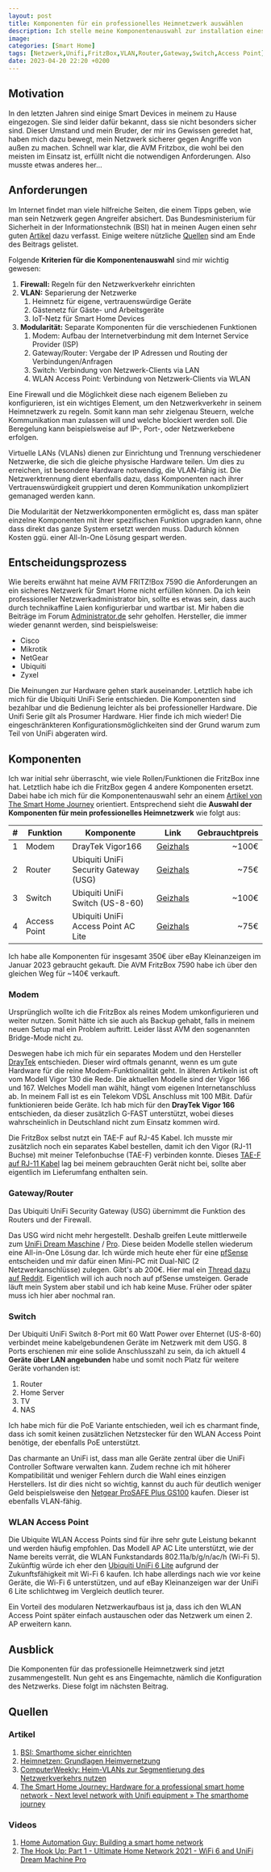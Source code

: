 ```yaml
---
layout: post
title: Komponenten für ein professionelles Heimnetzwerk auswählen
description: Ich stelle meine Komponentenauswahl zur installation eines professionellen Netzwerks vor, das bedeutend mehr Funktionen als eine gewöhnliche FRITZ!Box bietet und gleichzeitig die empfohlene Sicherheit als Vorbereitung für Smart Home mitbringt.
image:
categories: [Smart Home]
tags: [Netzwerk,Unifi,FritzBox,VLAN,Router,Gateway,Switch,Access Point]
date: 2023-04-20 22:20 +0200
---
```

## Motivation
In den letzten Jahren sind einige Smart Devices in meinem zu Hause eingezogen. Sie sind leider dafür bekannt, dass sie nicht besonders sicher sind. Dieser Umstand und mein Bruder, der mir ins Gewissen geredet hat, haben mich dazu bewegt, mein Netzwerk sicherer gegen Angriffe von außen zu machen. Schnell war klar, die AVM Fritzbox, die wohl bei den meisten im Einsatz ist, erfüllt nicht die notwendigen Anforderungen. Also musste etwas anderes her...

## Anforderungen
Im Internet findet man viele hilfreiche Seiten, die einem Tipps geben, wie man sein Netzwerk gegen Angreifer absichert. Das Bundesministerium für Sicherheit in der Informationstechnik (BSI) hat in meinen Augen einen sehr guten [Artikel](https://www.bsi.bund.de/DE/Themen/Verbraucherinnen-und-Verbraucher/Informationen-und-Empfehlungen/Internet-der-Dinge-Smart-leben/Smart-Home/smart-home_node.html) dazu verfasst. Einige weitere nützliche [Quellen](#quellen) sind am Ende des Beitrags gelistet.

Folgende **Kriterien für die Komponentenauswahl** sind mir wichtig gewesen:
1. **Firewall:** Regeln für den Netzwerkverkehr einrichten
2. **VLAN:** Separierung der Netzwerke
   1. Heimnetz für eigene, vertrauenswürdige Geräte
   2. Gästenetz für Gäste- und Arbeitsgeräte
   3. IoT-Netz für Smart Home Devices
3. **Modularität:** Separate Komponenten für die verschiedenen Funktionen
   1. Modem: Aufbau der Internetverbindung mit dem Internet Service Provider (ISP)
   2. Gateway/Router: Vergabe der IP Adressen und Routing der Verbindungen/Anfragen
   3. Switch: Verbindung von Netzwerk-Clients via LAN
   4. WLAN Access Point: Verbindung von Netzwerk-Clients via WLAN

Eine Firewall und die Möglichkeit diese nach eigenem Belieben zu konfigurieren, ist ein wichtiges Element, um den Netzwerkverkehr in seinem Heimnetzwerk zu regeln. Somit kann man sehr zielgenau Steuern, welche Kommunikation man zulassen will und welche blockiert werden soll. Die Beregelung kann beispielsweise auf IP-, Port-, oder Netzwerkebene erfolgen.

Virtuelle LANs (VLANs) dienen zur Einrichtung und Trennung verschiedener Netzwerke, die sich die gleiche physische Hardware teilen. Um dies zu erreichen, ist besondere Hardware notwendig, die VLAN-fähig ist. Die Netzwerktrennung dient ebenfalls dazu, dass Komponenten nach ihrer Vertrauenswürdigkeit gruppiert und deren Kommunikation unkompliziert gemanaged werden kann.

Die Modularität der Netzwerkkomponenten ermöglicht es, dass man später einzelne Komponenten mit ihrer spezifischen Funktion upgraden kann, ohne dass direkt das ganze System ersetzt werden muss. Dadurch können Kosten ggü. einer All-In-One Lösung gespart werden.

## Entscheidungsprozess
Wie bereits erwähnt hat meine AVM FRITZ!Box 7590 die Anforderungen an ein sicheres Netzwerk für Smart Home nicht erfüllen können. Da ich kein professioneller Netzwerkadministrator bin, sollte es etwas sein, dass auch durch technikaffine Laien konfigurierbar und wartbar ist. Mir haben die Beiträge im Forum [Administrator.de](www.administrator.de) sehr geholfen. Hersteller, die immer wieder genannt werden, sind beispielsweise:
* Cisco
* Mikrotik
* NetGear
* Ubiquiti
* Zyxel

Die Meinungen zur Hardware gehen stark auseinander. Letztlich habe ich mich für die Ubiquiti UniFi Serie entschieden. Die Komponenten sind bezahlbar und die Bedienung leichter als bei professioneller Hardware. Die Unifi Serie gilt als Prosumer Hardware. Hier finde ich mich wieder! Die eingeschränkteren Konfigurationsmöglichkeiten sind der Grund warum zum Teil von UniFi abgeraten wird.

## Komponenten
Ich war initial sehr überrascht, wie viele Rollen/Funktionen die FritzBox inne hat. Letztlich habe ich die FritzBox gegen 4 andere Komponenten ersetzt. Dabei habe ich mich für die Komponentenauswahl sehr an einem [Artikel von The Smart Home Journey](https://thesmarthomejourney.com/2021/06/14/smart-home-network-unifi/) orientiert. Entsprechend sieht die **Auswahl der Komponenten für mein professionelles Heimnetzwerk** wie folgt aus:

| #   | Funktion|     Komponente      |  Link          | Gebrauchtpreis |
| --- | --- | -------------       | :-----------:  | ----------:     |
| 1   | Modem | DrayTek Vigor166 | [Geizhals](https://geizhals.de/draytek-vigor166-v166-a-a2272803.html) | ~100€ |
| 2   | Router | Ubiquiti UniFi Security Gateway (USG) | [Geizhals](https://geizhals.de/ubiquiti-unifi-security-gateway-usg-a1213487.html) | ~75€ |
| 3   | Switch | Ubiquiti UniFi Switch (US-8-60) | [Geizhals](https://geizhals.de/ubiquiti-unifiswitch-8-desktop-gigabit-managed-switch-us-8-60w-a1554823.html) | ~100€ |
| 4   | Access Point | Ubiquiti UniFi Access Point AC Lite | [Geizhals](https://geizhals.de/ubiquiti-unifi-ap-ac-lite-uap-ac-lite-a1325765.html) | ~75€ |

Ich habe alle Komponenten für insgesamt 350€ über eBay Kleinanzeigen im Januar 2023 gebraucht gekauft. Die AVM FritzBox 7590 habe ich über den gleichen Weg für ~140€ verkauft.

### Modem 
Ursprünglich wollte ich die FritzBox als reines Modem umkonfigurieren und weiter nutzen. Somit hätte ich sie auch als Backup gehabt, falls in meinem neuen Setup mal ein Problem auftritt. Leider lässt AVM den sogenannten Bridge-Mode nicht zu. 

Deswegen habe ich mich für ein separates Modem und den Hersteller [DrayTek](https://www.draytek.de/modem-router.html) entschieden. Dieser wird oftmals genannt, wenn es um gute Hardware für die reine Modem-Funktionalität geht. In älteren Artikeln ist oft vom Modell Vigor 130 die Rede. Die aktuellen Modelle sind der Vigor 166 und 167. Welches Modell man wählt, hängt vom eigenen Internetanschluss ab. In meinem Fall ist es ein Telekom VDSL Anschluss mit 100 MBit. Dafür funktionieren beide Geräte. Ich hab mich für den **DrayTek Vigor 166** entschieden, da dieser zusätzlich G-FAST unterstützt, wobei dieses wahrscheinlich in Deutschland nicht zum Einsatz kommen wird.

Die FritzBox selbst nutzt ein TAE-F auf RJ-45 Kabel. Ich musste mir zusätzlich noch ein separates Kabel bestellen, damit ich den Vigor (RJ-11 Buchse) mit meiner Telefonbuchse (TAE-F) verbinden konnte. Dieses [TAE-F auf RJ-11 Kabel](https://www.amazon.de/dp/B0BN8MXN6P?psc=1&ref=ppx_yo2ov_dt_b_product_details) lag bei meinem gebrauchten Gerät nicht bei, sollte aber eigentlich im Lieferumfang enthalten sein.

### Gateway/Router
Das Ubiquiti UniFi Security Gateway (USG) übernimmt die Funktion des Routers und der Firewall. 

Das USG wird nicht mehr hergestellt. Deshalb greifen Leute mittlerweile zum [UniFi Dream Maschine](https://geizhals.de/ubiquiti-unifi-dream-machine-udm-eu-a2176664.html) / [Pro](https://geizhals.de/ubiquiti-unifi-dream-machine-pro-rackmount-gigabit-managed-nvr-switch-udm-pro-a2227937.html). Diese beiden Modelle stellen wiederum eine All-in-One Lösung dar. Ich würde mich heute eher für eine [pfSense](https://www.pfsense.org) entscheiden und mir dafür einen Mini-PC mit Dual-NIC (2 Netzwerkanschlüsse) zulegen. Gibt's ab 200€. Hier mal ein [Thread dazu auf Reddit](https://www.reddit.com/r/homelab/comments/ycxk4a/best_mini_pc_for_pfsense/). Eigentlich will ich auch noch auf pfSense umsteigen. Gerade läuft mein System aber stabil und ich hab keine Muse. Früher oder später muss ich hier aber nochmal ran.

### Switch
Der Ubiquiti UniFi Switch 8-Port mit 60 Watt Power over Ehternet (US-8-60) verbindet meine kabelgebundenen Geräte im Netzwerk mit dem USG. 8 Ports erschienen mir eine solide Anschlusszahl zu sein, da ich aktuell 4 **Geräte über LAN angebunden** habe und somit noch Platz für weitere Geräte vorhanden ist:
1. Router
2. Home Server
3. TV
4. NAS

Ich habe mich für die PoE Variante entschieden, weil ich es charmant finde, dass ich somit keinen zusätzlichen Netzstecker für den WLAN Access Point benötige, der ebenfalls PoE unterstützt.

Das charmante an UniFi ist, dass man alle Geräte zentral über die UniFi Controller Software verwalten kann. Zudem rechne ich mit höherer Kompatibilität und weniger Fehlern durch die Wahl eines einzigen Herstellers. Ist dir dies nicht so wichtig, kannst du auch für deutlich weniger Geld beispielsweise den [Netgear ProSAFE Plus GS100](https://geizhals.de/netgear-prosafe-plus-gs100-desktop-gigabit-smart-switch-gs108e-300-a1168564.html) kaufen. Dieser ist ebenfalls VLAN-fähig.

### WLAN Access Point
Die Ubiquite WLAN Access Points sind für ihre sehr gute Leistung bekannt und werden häufig empfohlen. Das Modell AP AC Lite unterstützt, wie der Name bereits verrät, die WLAN Funkstandards 802.11a/​b/​g/​n/​ac/​h (Wi-Fi 5). Zukünftig würde ich eher den [Ubiquiti UniFi 6 Lite](https://geizhals.de/?fs=unifi+6+lite&hloc=at&hloc=de) aufgrund der Zukunftsfähigkeit mit Wi-Fi 6 kaufen. Ich habe allerdings nach wie vor keine Geräte, die Wi-Fi 6 unterstützen, und auf eBay Kleinanzeigen war der UniFi 6 Lite schlichtweg im Vergleich deutlich teurer. 

Ein Vorteil des modularen Netzwerkaufbaus ist ja, dass ich den WLAN Access Point später einfach austauschen oder das Netzwerk um einen 2. AP erweitern kann.

## Ausblick
Die Komponenten für das professionelle Heimnetzwerk sind jetzt zusammengestellt. Nun geht es ans Eingemachte, nämlich die Konfiguration des Netzwerks. Diese folgt im nächsten Beitrag.

## Quellen
### Artikel
1. [BSI: Smarthome sicher einrichten](https://www.bsi.bund.de/DE/Themen/Verbraucherinnen-und-Verbraucher/Informationen-und-Empfehlungen/Internet-der-Dinge-Smart-leben/Smart-Home/smart-home_node.html)
2. [Heimnetzen: Grundlagen Heimvernetzung](https://heimnetzen.de/grundlagen-heimvernetzung/)
3. [ComputerWeekly: Heim-VLANs zur Segmentierung des Netzwerkverkehrs nutzen](https://www.computerweekly.com/de/tipp/Heim-VLANs-zur-Segmentierung-des-Netzwerkverkehrs-nutzen)
4. [The Smart Home Journey: Hardware for a professional smart home network - Next level network with Unifi equipment » The smarthome journey](https://thesmarthomejourney.com/2021/06/14/smart-home-network-unifi/)

### Videos
1. [Home Automation Guy: Building a smart home network](https://www.youtube.com/watch?v=x4hUt45ChAI)
2. [The Hook Up: Part 1 - Ultimate Home Network 2021 - WiFi 6 and UniFi Dream Machine Pro](https://www.youtube.com/watch?v=ufJ3dPAgFiM)
